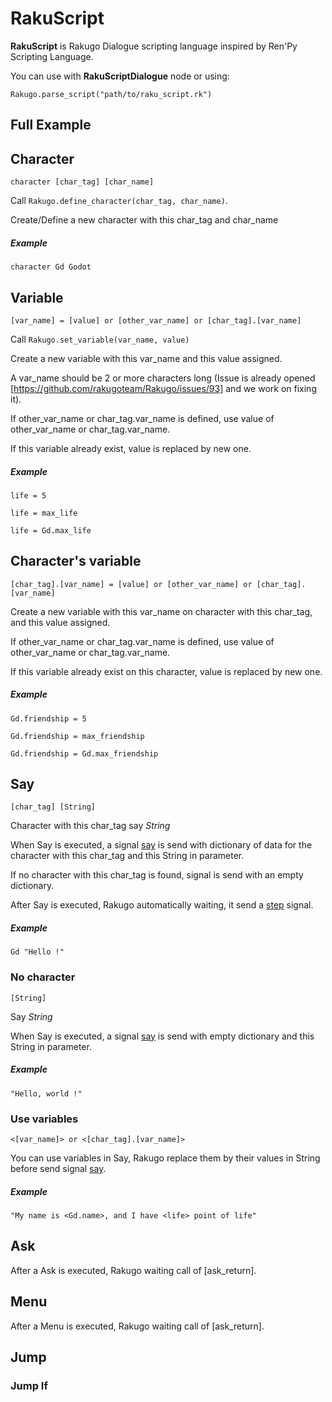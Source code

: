# RakuScript

**RakuScript** is Rakugo Dialogue scripting language inspired by Ren'Py Scripting Language.

You can use with **RakuScriptDialogue** node or using:
```gdscript
Rakugo.parse_script("path/to/raku_script.rk")
```

## Full Example

## Character

```character [char_tag] [char_name]```

Call `Rakugo.define_character(char_tag, char_name)`.

Create/Define a new character with this char_tag and char_name

##### Example

```character Gd Godot```

## Variable

```[var_name] = [value] or [other_var_name] or [char_tag].[var_name]```

Call `Rakugo.set_variable(var_name, value)`

Create a new variable with this var_name and this value assigned.

A var_name should be 2 or more characters long (Issue is already opened [https://github.com/rakugoteam/Rakugo/issues/93] and we work on fixing it).

If other_var_name or char_tag.var_name is defined, use value of other_var_name or char_tag.var_name.

If this variable already exist, value is replaced by new one.

##### Example

```life = 5```

```life = max_life```

```life = Gd.max_life```

## Character's variable

```[char_tag].[var_name] = [value] or [other_var_name] or [char_tag].[var_name]```

Create a new variable with this var_name on character with this char_tag, and this value assigned.

If other_var_name or char_tag.var_name is defined, use value of other_var_name or char_tag.var_name.

If this variable already exist on this character, value is replaced by new one.

##### Example

```Gd.friendship = 5```

```Gd.friendship = max_friendship```

```Gd.friendship = Gd.max_friendship```

## Say

```[char_tag] [String]```

Character with this char_tag say *String*

When Say is executed, a signal [say] is send with dictionary of data for the character with this char_tag and this String in parameter.

If no character with this char_tag is found, signal is send with an empty dictionary.

After Say is executed, Rakugo automatically waiting, it send a [step] signal.

##### Example

```Gd "Hello !"```

### No character

```[String]```

Say *String*

When Say is executed, a signal [say] is send with empty dictionary and this String in parameter.

##### Example

```"Hello, world !"```

### Use variables

```<[var_name]> or <[char_tag].[var_name]>```

You can use variables in Say, Rakugo replace them by their values in String before send signal [say].

##### Example

```"My name is <Gd.name>, and I have <life> point of life"```

## Ask

After a Ask is executed, Rakugo waiting call of [ask_return].

## Menu

After a Menu is executed, Rakugo waiting call of [ask_return].

## Jump
### Jump If

[#93]: https://github.com/rakugoteam/Rakugo/issues/93
[say]: rakugo_singleton.md#say-characterdictionary-textstring
[step]: rakugo_singleton.md#step